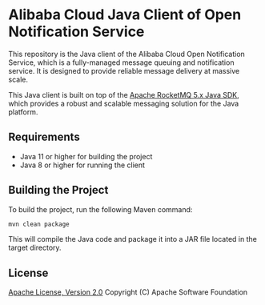 # Alibaba Cloud Java Client of Open Notification Service

This repository is the Java client of the Alibaba Cloud Open Notification Service, which is a fully-managed message
queuing and notification service. It is designed to provide reliable message delivery at massive scale.

This Java client is built on top of
the [Apache RocketMQ 5.x Java SDK](https://github.com/apache/rocketmq-clients/tree/master/java), which provides a robust
and scalable messaging solution for the Java platform.

## Requirements

* Java 11 or higher for building the project
* Java 8 or higher for running the client

## Building the Project

To build the project, run the following Maven command:

```sh
mvn clean package
```

This will compile the Java code and package it into a JAR file located in the target directory.

## License

[Apache License, Version 2.0](http://www.apache.org/licenses/LICENSE-2.0.html) Copyright (C) Apache Software Foundation